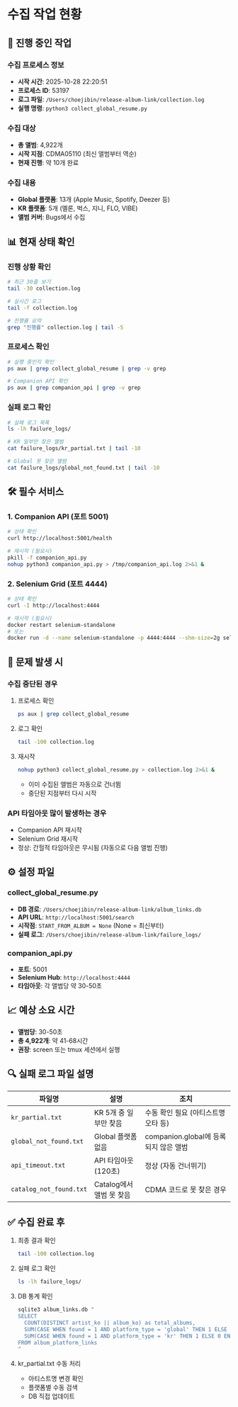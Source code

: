 # 수집 작업 현황

## 🔄 진행 중인 작업

### 수집 프로세스 정보
- **시작 시간**: 2025-10-28 22:20:51
- **프로세스 ID**: 53197
- **로그 파일**: `/Users/choejibin/release-album-link/collection.log`
- **실행 명령**: `python3 collect_global_resume.py`

### 수집 대상
- **총 앨범**: 4,922개
- **시작 지점**: CDMA05110 (최신 앨범부터 역순)
- **현재 진행**: 약 10개 완료

### 수집 내용
- **Global 플랫폼**: 13개 (Apple Music, Spotify, Deezer 등)
- **KR 플랫폼**: 5개 (멜론, 벅스, 지니, FLO, VIBE)
- **앨범 커버**: Bugs에서 수집

## 📊 현재 상태 확인

### 진행 상황 확인
```bash
# 최근 30줄 보기
tail -30 collection.log

# 실시간 로그
tail -f collection.log

# 진행률 요약
grep "진행률" collection.log | tail -5
```

### 프로세스 확인
```bash
# 실행 중인지 확인
ps aux | grep collect_global_resume | grep -v grep

# Companion API 확인
ps aux | grep companion_api | grep -v grep
```

### 실패 로그 확인
```bash
# 실패 로그 목록
ls -lh failure_logs/

# KR 일부만 찾은 앨범
cat failure_logs/kr_partial.txt | tail -10

# Global 못 찾은 앨범
cat failure_logs/global_not_found.txt | tail -10
```

## 🛠️ 필수 서비스

### 1. Companion API (포트 5001)
```bash
# 상태 확인
curl http://localhost:5001/health

# 재시작 (필요시)
pkill -f companion_api.py
nohup python3 companion_api.py > /tmp/companion_api.log 2>&1 &
```

### 2. Selenium Grid (포트 4444)
```bash
# 상태 확인
curl -I http://localhost:4444

# 재시작 (필요시)
docker restart selenium-standalone
# 또는
docker run -d --name selenium-standalone -p 4444:4444 --shm-size=2g seleniarm/standalone-chromium:latest
```

## 🚨 문제 발생 시

### 수집 중단된 경우
1. 프로세스 확인
   ```bash
   ps aux | grep collect_global_resume
   ```

2. 로그 확인
   ```bash
   tail -100 collection.log
   ```

3. 재시작
   ```bash
   nohup python3 collect_global_resume.py > collection.log 2>&1 &
   ```
   - 이미 수집된 앨범은 자동으로 건너뜀
   - 중단된 지점부터 다시 시작

### API 타임아웃 많이 발생하는 경우
- Companion API 재시작
- Selenium Grid 재시작
- 정상: 간헐적 타임아웃은 무시됨 (자동으로 다음 앨범 진행)

## ⚙️ 설정 파일

### collect_global_resume.py
- **DB 경로**: `/Users/choejibin/release-album-link/album_links.db`
- **API URL**: `http://localhost:5001/search`
- **시작점**: `START_FROM_ALBUM = None` (None = 최신부터)
- **실패 로그**: `/Users/choejibin/release-album-link/failure_logs/`

### companion_api.py
- **포트**: 5001
- **Selenium Hub**: `http://localhost:4444`
- **타임아웃**: 각 앨범당 약 30-50초

## 📈 예상 소요 시간

- **앨범당**: 30-50초
- **총 4,922개**: 약 41-68시간
- **권장**: screen 또는 tmux 세션에서 실행

## 🔍 실패 로그 파일 설명

| 파일명 | 설명 | 조치 |
|--------|------|------|
| `kr_partial.txt` | KR 5개 중 일부만 찾음 | 수동 확인 필요 (아티스트명 오타 등) |
| `global_not_found.txt` | Global 플랫폼 없음 | companion.global에 등록되지 않은 앨범 |
| `api_timeout.txt` | API 타임아웃 (120초) | 정상 (자동 건너뛰기) |
| `catalog_not_found.txt` | Catalog에서 앨범 못 찾음 | CDMA 코드로 못 찾은 경우 |

## ✅ 수집 완료 후

1. 최종 결과 확인
   ```bash
   tail -100 collection.log
   ```

2. 실패 로그 확인
   ```bash
   ls -lh failure_logs/
   ```

3. DB 통계 확인
   ```bash
   sqlite3 album_links.db "
   SELECT
     COUNT(DISTINCT artist_ko || album_ko) as total_albums,
     SUM(CASE WHEN found = 1 AND platform_type = 'global' THEN 1 ELSE 0 END) as global_links,
     SUM(CASE WHEN found = 1 AND platform_type = 'kr' THEN 1 ELSE 0 END) as kr_links
   FROM album_platform_links
   "
   ```

4. kr_partial.txt 수동 처리
   - 아티스트명 변경 확인
   - 플랫폼별 수동 검색
   - DB 직접 업데이트
